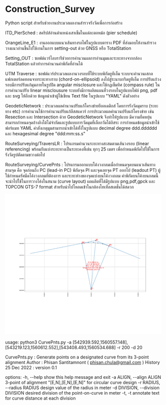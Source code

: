 # Construction_Survey

Python script สำหรับช่วยงานประมวลผลงานสำรวจรังวัดเพื่อการก่อสร้าง

ITD_PierSched : สคริปส์อ่านตำแหน่งเสาเข็มในแต่ละตอหม้อ (pier schedule)  

OrangeLine_E1 : งานออกแบบแนวเส้นทางรถไฟในรูปแบบตาราง PDF ที่ส่งมอบให้งานสำรวงวางแนวอ่านขึ้นไปใช้งานในการ setting-out ด้วย GNSS  หรือ TotalStation

Setting_OUT : ซอฟต์แวร์ไลบรารีช่วยการคำนวนผลการอ่านมุมและระยะทางจากกล้อง TotalStation แล้วทำการคำนวนค่าพิกัดที่อ่านได้

UTM Traverse : ซอฟต์แวร์ประมวลผลงานวงรอบที่ใช้ระบบพิกัดยูทีเอ็ม ระบบจะคำนวนเสกลแฟกเตอร์ลดทอนจากระยะทางราบ (chord-on-ellipsoid) ลงไปสู่ระนาบกริดยูทีเอ็ม การปรับแก้วงรอบมีการปรับแก้มุมภายในรูปปิด angular misclosure และใช้กฏเข็มทิศ (compass rule) ในการคำนวนปรับ linear misclousure ระบบยังมีการผลิตแผนที่วงรอบในรูปแบบไฟล์ png, pdf และ svg ให้อีกด้วย ข้อมูลนำเข้าผู้ใช้เขียน Text file ในรูปแบบ "YAML" ดังตัวอย่าง

GeodeticNetwork : ประมวลผลคำนวนปรับแก้โครงข่ายยีออเดติกส์ โดยการรังวัดมุมราบ (ระยะทาง etc) การคำนวนใช้การคำนวนปรับแก้ลีสสแควร์ การประมวลผลคำนวนปรับแก้โครงข่าย เช่น Resection และ Intersection ด้วย GeodeticNetwork จึงทำให้รูปแบบ มึความยืดหยุ่น สามารถกำหนดจุดอ้างอิงได้ไม่จำกัดและรูปแบบการวัดมุมที่เลือกวัดได้อิสระ การกำหนดข้อมูลนำเข้าใช้ฟอร์แมท YAML ค่าสังเกตุมุุมสามารถนำเข้าได้ทั้ง่ในรูปแบบ decimal degree ddd.dddddd และ hexagesimal degree "ddd:mm:ss.s"

RouteSurveying/TraversLR : โปรแกรมคำนวนระยะทางสะสมตามเส้นวงรอบ (linear referencing) พร้อมกับแบ่งระยะทางเป็นระยะคงที่เช่น ทุกๆ 25 เมตร เพื่อกำหนดพิกัดไปใช้ในการรังวัดรูปตัดตามขวางต่อไป

RouteSurveying/CurvePnts : โปรแกรมออกแบบโค้งวงกลมเมื่อกำหนดจุดบนแนวเส้นทางสามจุด คือ จุดก่อนถึง PC (lead-in PC) พิกัดจุด PI และจุดเลยจุด PT ออกไป (leadout PT) ผู้ใช้กำหนดรัศมีดโค้งวงกลมที่ต้องการ และระยะห่างของจุดแบ่งบนโค้งวงกลม ค่าพิกัดบนโค้งบนกลมนี้จะนำไปใช้ในการวางโค้งในสนาม (curve layout) ผลผลิตที่ได้มีรูปแบบ png,pdf,gpck และ TOPCON GTS-7 format สำหรับนำไปโหลดเข้าในกล้องโทเทิ่ลสเตชั่นได้สดวก

![](https://github.com/phisan-chula/Construction_Survey/blob/main/RouteSurveying/CACHE/PLOT_CURVE.png)

usage: python3 CurvePnts.py -a [542939.592,1560557.148],[543219.123,1560612.552],[543408.493,1560534.688] -r 200 -d 20

CurvePnts.py : Generate points on a designated curve from its 3-point alignment Author : Phisan Santitamnont (
phisan.chula@gmail.com ) History 25 Dec 2022 : version 0.1

options:
  -h, --help            show this help message and exit
  -a ALIGN, --align ALIGN
                        3-point of alignment "[E,N],[E,N],[E,N]" for circular curve design
  -r RADIUS, --radius RADIUS
                        design value of the radius in meter
  -d DIVISION, --division DIVISION
                        desired division of the point-on-curve in meter
  -t, -t                annotate text for curve distance at each division

